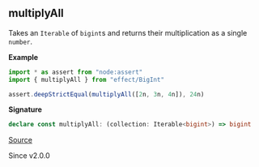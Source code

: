 ## multiplyAll

Takes an `Iterable` of `bigint`s and returns their multiplication as a single `number`.

**Example**

```ts
import * as assert from "node:assert"
import { multiplyAll } from "effect/BigInt"

assert.deepStrictEqual(multiplyAll([2n, 3n, 4n]), 24n)
```

**Signature**

```ts
declare const multiplyAll: (collection: Iterable<bigint>) => bigint
```

[Source](https://github.com/Effect-TS/effect/tree/main/packages/effect/src/BigInt.ts#L543)

Since v2.0.0